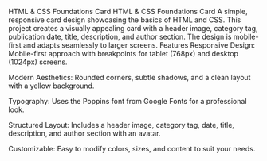 HTML & CSS Foundations Card
HTML & CSS Foundations Card
A simple, responsive card design showcasing the basics of HTML and CSS. This project creates a visually appealing card with a header image, category tag, publication date, title, description, and author section. The design is mobile-first and adapts seamlessly to larger screens.
Features
Responsive Design: Mobile-first approach with breakpoints for tablet (768px) and desktop (1024px) screens.

Modern Aesthetics: Rounded corners, subtle shadows, and a clean layout with a yellow background.

Typography: Uses the Poppins font from Google Fonts for a professional look.

Structured Layout: Includes a header image, category tag, date, title, description, and author section with an avatar.

Customizable: Easy to modify colors, sizes, and content to suit your needs.

